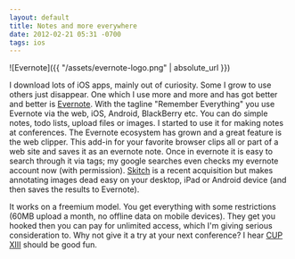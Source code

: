 ```yaml
---
layout: default
title: Notes and more everywhere
date: 2012-02-21 05:31 -0700
tags: ios
---
```


![Evernote]({{ "/assets/evernote-logo.png" | absolute_url }})
  
I download lots of iOS apps, mainly out of curiosity. Some I grow to use
others just disappear. One which I use more and more and has got better
and better is [Evernote](http://www.evernote.com/). With the tagline
"Remember Everything" you use Evernote via the web, iOS, Android,
BlackBerry etc. You can do simple notes, todo lists, upload files or
images. I started to use it for making notes at conferences. The
Evernote ecosystem has grown and a great feature is the web clipper.
This add-in for your favorite browser clips all or part of a web site
and saves it as an evernote note. Once in evernote it is easy to search
through it via tags; my google searches even checks my evernote account
now (with permission). [Skitch](http://www.evernote.com/skitch/) is a
recent acquisition but makes annotating images dead easy on your
desktop, iPad or Android device (and then saves the results to
Evernote).  
  
It works on a freemium model. You get everything with some restrictions
(60MB upload a month, no offline data on mobile devices). They get you
hooked then you can pay for unlimited access, which I'm giving serious
consideration to. Why not give it a try at your next conference? I hear
[CUP XIII](https://www.eyesopen.com/events/2012/03/cup-13) should be good fun.  